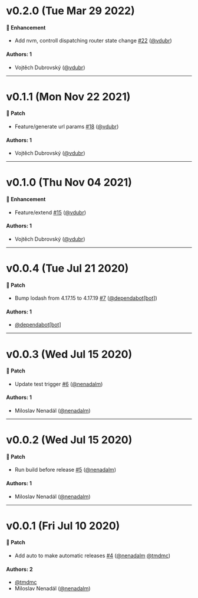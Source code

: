# v0.2.0 (Tue Mar 29 2022)

#### 🚀 Enhancement

- Add nvm, controll dispatching router state change [#22](https://github.com/gisat-panther/ptr-router/pull/22) ([@vdubr](https://github.com/vdubr))

#### Authors: 1

- Vojtěch Dubrovský ([@vdubr](https://github.com/vdubr))

---

# v0.1.1 (Mon Nov 22 2021)

#### 🐾 Patch

- Feature/generate url params [#18](https://github.com/gisat-panther/ptr-router/pull/18) ([@vdubr](https://github.com/vdubr))

#### Authors: 1

- Vojtěch Dubrovský ([@vdubr](https://github.com/vdubr))

---

# v0.1.0 (Thu Nov 04 2021)

#### 🚀 Enhancement

- Feature/extend [#15](https://github.com/gisat-panther/ptr-router/pull/15) ([@vdubr](https://github.com/vdubr))

#### Authors: 1

- Vojtěch Dubrovský ([@vdubr](https://github.com/vdubr))

---

# v0.0.4 (Tue Jul 21 2020)

#### 🐾 Patch

- Bump lodash from 4.17.15 to 4.17.19 [#7](https://github.com/gisat-panther/ptr-router/pull/7) ([@dependabot[bot]](https://github.com/dependabot[bot]))

#### Authors: 1

- [@dependabot[bot]](https://github.com/dependabot[bot])

---

# v0.0.3 (Wed Jul 15 2020)

#### 🐾 Patch

- Update test trigger [#6](https://github.com/gisat-panther/ptr-router/pull/6) ([@nenadalm](https://github.com/nenadalm))

#### Authors: 1

- Miloslav Nenadál ([@nenadalm](https://github.com/nenadalm))

---

# v0.0.2 (Wed Jul 15 2020)

#### 🐾 Patch

- Run build before release [#5](https://github.com/gisat-panther/ptr-router/pull/5) ([@nenadalm](https://github.com/nenadalm))

#### Authors: 1

- Miloslav Nenadál ([@nenadalm](https://github.com/nenadalm))

---

# v0.0.1 (Fri Jul 10 2020)

#### 🐾 Patch

- Add auto to make automatic releases [#4](https://github.com/gisat-panther/ptr-router/pull/4) ([@nenadalm](https://github.com/nenadalm) [@tmdmc](https://github.com/tmdmc))

#### Authors: 2

- [@tmdmc](https://github.com/tmdmc)
- Miloslav Nenadál ([@nenadalm](https://github.com/nenadalm))
